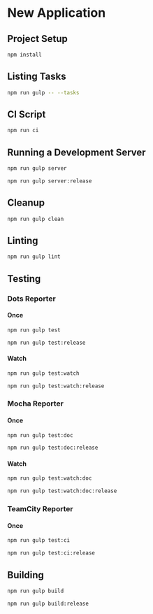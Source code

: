 # New Application

## Project Setup
```bash
npm install
```

## Listing Tasks
```bash
npm run gulp -- --tasks
```

## CI Script
```bash
npm run ci
```

## Running a Development Server
```bash
npm run gulp server
```

```bash
npm run gulp server:release
```

## Cleanup
```bash
npm run gulp clean
```

## Linting
```bash
npm run gulp lint
```

## Testing 
### Dots Reporter
#### Once
```bash
npm run gulp test
```

```bash
npm run gulp test:release
```

#### Watch
```bash
npm run gulp test:watch
```

```bash
npm run gulp test:watch:release
```

### Mocha Reporter
#### Once
```bash
npm run gulp test:doc
```

```bash
npm run gulp test:doc:release
```

#### Watch
```bash
npm run gulp test:watch:doc
```

```bash
npm run gulp test:watch:doc:release
```

### TeamCity Reporter
#### Once
```bash
npm run gulp test:ci
```

```bash
npm run gulp test:ci:release
```

## Building
```bash
npm run gulp build
```

```bash
npm run gulp build:release
```

